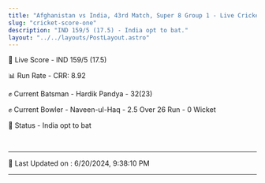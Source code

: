 ```yaml
---
title: "Afghanistan vs India, 43rd Match, Super 8 Group 1 - Live Cricket Score"
slug: "cricket-score-one"
description: "IND 159/5 (17.5) - India opt to bat."
layout: "../../layouts/PostLayout.astro"
---
```


🔴 Live Score - IND 159/5 (17.5)  

📊 Run Rate - CRR: 8.92  

✊ Current Batsman - Hardik Pandya - 32(23)  

✊ Current Bowler - Naveen-ul-Haq - 2.5 Over 26 Run - 0 Wicket  

📑 Status - India opt to bat

<br />

***

📝 Last Updated on : 6/20/2024, 9:38:10 PM

***

